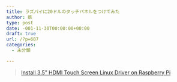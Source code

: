 ```yaml
---
title: ラズパイに20ドルのタッチパネルをつけてみた
author: 鉄
type: post
date: -001-11-30T00:00:00+00:00
draft: true
url: /?p=687
categories:
  - 未分類

---
```

<blockquote class="wp-embedded-content" data-secret="zl71JmlGW4">
  <p>
    <a href="http://osoyoo.com/2017/01/18/install-3-5-hdmi-touch-screen-linux-driver-on-raspberry-pi/">Install 3.5&#8243; HDMI Touch Screen Linux Driver on Raspberry Pi</a>
  </p>
</blockquote>
